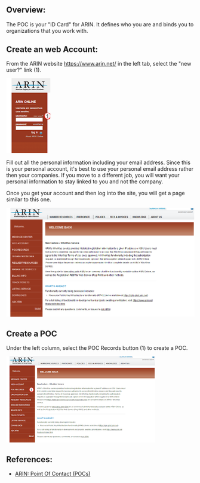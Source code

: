 #

## Overview:
The POC is your "ID Card" for ARIN.  It defines who you are and binds you to organizations that you work with. 

## Create an web Account:
From the ARIN website https://www.arin.net/
in the left tab, select the "new user?" link (1). 

<img src="img/a1.png" alt="arin login">

Fill out all the personal information including your email address.  Since this is your personal account, it's best to use your personal email address rather then your companies.  If you move to a different job, you will want your personal information to stay linked to you and not the company. 

Once you get your account and then log into the site, you will get a page similar to this one. 

<img src="img/a2.png" alt="arin home page">

## Create a POC
Under the left column, select the POC Records button (1) to create a POC. 

<img src="img/a3.png" alt="arin poc menu">

## References:
- [ARIN: Point Of Contact (POCs)](https://www.arin.net/resources/request/poc.html)  